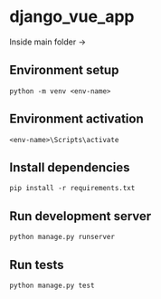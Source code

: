# django_vue_app

Inside main folder ->

## Environment setup

```
python -m venv <env-name>
```

## Environment activation

```
<env-name>\Scripts\activate
```

## Install dependencies

```
pip install -r requirements.txt
```

## Run development server

```
python manage.py runserver
```

## Run tests

```
python manage.py test
```
